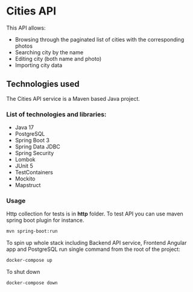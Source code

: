 # Cities API

This API allows:

- Browsing through the paginated list of cities with the corresponding photos
- Searching city by the name
- Editing city (both name and photo)
- Importing city data

## Technologies used

The Cities API service is a Maven based Java project.

### List of technologies and libraries:
* Java 17<br/>
* PostgreSQL<br/>
* Spring Boot 3<br/>
* Spring Data JDBC<br/>
* Spring Security
* Lombok<br/>
* JUnit 5<br/>
* TestContainers<br/>
* Mockito<br/>
* Mapstruct<br/>


### Usage
Http collection for tests is in **http** folder. To test API you can use maven spring boot plugin for instance.

```sh
mvn spring-boot:run
 ``` 

To spin up whole stack including Backend API service, Frontend Angular app and PostgreSQL run single command from the root of the project:

```sh
docker-compose up
 ``` 

To shut down
```sh
docker-compose down
```
